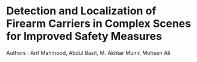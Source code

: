 # Detection and Localization of Firearm Carriers in Complex Scenes for Improved Safety Measures


Authors : Arif Mahmood, Abdul Basit, M. Akhtar Munir, Mohsen Ali



